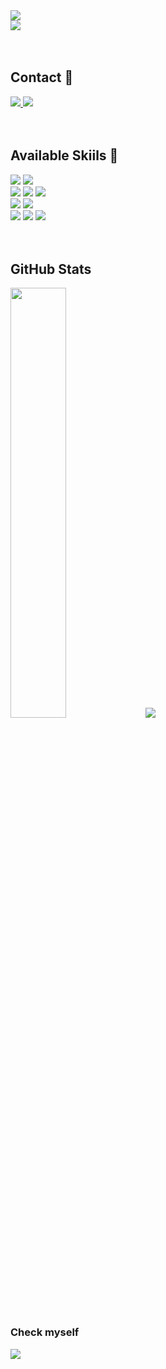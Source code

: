 <!-- 변경된 헤더 이미지 -->
<img src="https://capsule-render.vercel.app/api?type=rounded&color=0:F6E27A,100:F9D423&height=150&section=header&text=🐤__young-jii__🐣&fontSize=40&animation=twinkling&fontAlignY=50&fontAlign=50&fontColor=ffffff&desc=Welcome%20to%20my%20profile!&descAlignY=70&descAlign=50" />

<br/>

<a href="https://hits.seeyoufarm.com">
	<img src="https://hits.seeyoufarm.com/api/count/incr/badge.svg?url=https%3A%2F%2Fgithub.com%2Fyoung-jii&count_bg=%2379C83D&title_bg=%23555555&icon=googlesearchconsole.svg&icon_color=%23E7E7E7&title=helllo&edge_flat=false"/>
</a>
<br/>
<br/><br/>
<h2> Contact 👋 </h2>
<div>
	<a href="https://velog.io/@woohwa/posts">
		<img src = "http://img.shields.io/badge/Velog-41C997?style=for-the-badge&logo=Velog&logoColor=white"/>
	</a>
	<a href="mailto:forest66young@gmail.com">
		<img src = "https://img.shields.io/badge/Gmail-d14836?style=for-the-badge&logo=Gmail&logoColor=white"/>
	</a>
</div>
<br/>
<br/>
<h2> Available Skiils 🦾 </h2>
<div>
	<img src = "https://img.shields.io/badge/Python-3776AB?style=for-the-badge&logo=Python&logoColor=white"/> 
	<img src = "https://img.shields.io/badge/Java-007396?style=for-the-badge&logo=java&logoColor=white"/>  
	<br/>
 	<img src="https://img.shields.io/badge/javascript-F7DF1E?style=for-the-badge&logo=javascript&logoColor=black"/>
  	<img src="https://img.shields.io/badge/HTML-E34F26?style=for-the-badge&logo=html5&logoColor=white"/>
	<img src="https://img.shields.io/badge/CSS-1572B6?style=for-the-badge&logo=css3&logoColor=white"/>
	<br/>
	<img src = "https://img.shields.io/badge/MySQL-23728B?style=for-the-badge&logo=MySQL&logoColor=white"/>
	<img src = "https://img.shields.io/badge/Django-092E20?style=for-the-badge&logo=Django&logoColor=white"/> 
	<br/>
	<img src="https://img.shields.io/badge/VSCode-007ACC?style=for-the-badge&logo=VisualStudioCode&logoColor=white"/>
	<img src="https://img.shields.io/badge/Anaconda-44A833?style=for-the-badge&logo=Anaconda&logoColor=white"/>
	<img src = "https://img.shields.io/badge/Photoshop-051D35?style=for-the-badge&logo=adobephotoshop&logoColor=white"/>
</div>
<br/>
<br/>
<h2> GitHub Stats </h2>
<div>
	<img src = "https://github-readme-stats.vercel.app/api/top-langs?username=young-jii&show_icons=true&theme=vue&layout=compact" width="42%"/>
	<img src = "https://github-readme-stats.vercel.app/api?username=young-jii&hide=contribs,prs&show_icons=true&theme=vue"/>
</div>
<h3> Check myself </h3>
<div>
	<img src = "http://mazassumnida.wtf/api/v2/generate_badge?boj=woo_hwa"/>
</div>

